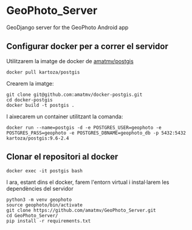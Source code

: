 # GeoPhoto_Server

GeoDjango server for the GeoPhoto Android app

## Configurar docker per a correr el servidor

Utilitzarem la imatge de docker de [amatmv/postgis](https://github.com/amatmv/docker-postgis)

`docker pull kartoza/postgis`

Crearem la imatge:

```
git clone git@github.com:amatmv/docker-postgis.git
cd docker-postgis
docker build -t postgis . 
```

I aixecarem un container utilitzant la comanda: 

`docker run --name=postgis -d -e POSTGRES_USER=geophoto -e POSTGRES_PASS=geophoto -e POSTGRES_DBNAME=geophoto_db -p 5432:5432 kartoza/postgis:9.6-2.4`

## Clonar el repositori al docker

`docker exec -it postgis bash`

I ara, estant dins el docker, farem l'entorn virtual i instal·larem les dependències del servidor

```
python3 -m venv geophoto
source geophoto/bin/activate
git clone https://github.com/amatmv/GeoPhoto_Server.git
cd GeoPhoto_Server/
pip install -r requirements.txt
```
